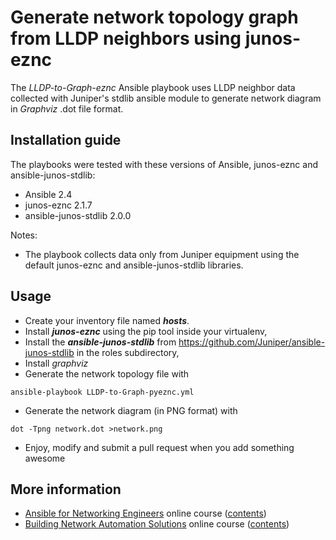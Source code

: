 # Generate network topology graph from LLDP neighbors using junos-eznc

The *LLDP-to-Graph-eznc* Ansible playbook uses LLDP neighbor data collected
with Juniper's stdlib ansible module to generate network diagram in *Graphviz* .dot file format.

## Installation guide

The playbooks were tested with these versions of Ansible, junos-eznc and  ansible-junos-stdlib:

* Ansible 2.4
* junos-eznc 2.1.7
* ansible-junos-stdlib 2.0.0

Notes:

* The playbook collects data only from Juniper equipment using the default junos-eznc and ansible-junos-stdlib libraries.


## Usage

* Create your inventory file named ***hosts***. 
* Install ***junos-eznc*** using the pip tool inside your virtualenv,
* Install the ***ansible-junos-stdlib*** from https://github.com/Juniper/ansible-junos-stdlib in the roles subdirectory,
* Install *graphviz*
* Generate the network topology file with
```
ansible-playbook LLDP-to-Graph-pyeznc.yml
```
* Generate the network diagram (in PNG format) with
```
dot -Tpng network.dot >network.png
```
* Enjoy, modify and submit a pull request when you add something awesome

## More information

* [Ansible for Networking Engineers](http://www.ipspace.net/Ansible_for_Networking_Engineers) online course ([contents](https://my.ipspace.net/bin/list?id=AnsibleOC))
* [Building Network Automation Solutions](http://www.ipspace.net/Building_Network_Automation_Solutions) online course ([contents](https://my.ipspace.net/bin/list?id=NetAutSol))
